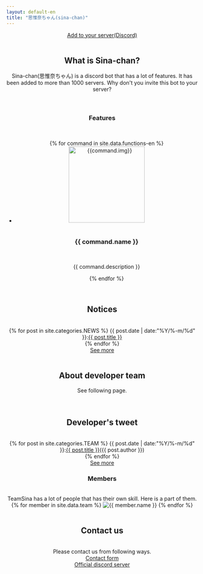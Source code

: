 ```yaml
---
layout: default-en
title: "思惟奈ちゃん(sina-chan)"
---
```

<center>
<div class="thumbnail">
    <section class="top-image"></section>
    <a class="btn-big" href="https://discordapp.com/api/oauth2/authorize?client_id=462885760043843584&permissions=1043721302&scope=bot">
    <i class="fas fa-angle-double-right"></i>Add to your server(Discord)
</a>
</div>

<br>

<h2 class="main-title">What is Sina-chan?</h2>
Sina-chan(思惟奈ちゃん) is a discord bot that has a lot of features.
It has been added to more than 1000 servers.
Why don't you invite this bot to your server?
<br>
<br>
<br>

<h3>Features</h3>
<br>
<ul class = "can">
    {% for command in site.data.functions-en %}
    <li>
    <div><img src="{{site.url}}/img/{{command.img}}" alt="{{command.img}}" width="200" height="200" ></div>
    <br>
    <h3>{{ command.name }}</h3>
    <br>
    <p>{{ command.description }}</p>
    </li>
    {% endfor %}
</ul>
<br>
<h2 class="top-black">Notices</h2>
<br>
{% for post in site.categories.NEWS %}
{{ post.date | date:"%Y/%-m/%d" }}:<a href="{{ post.url }}" class="a-orange">{{ post.title }}</a><br>
{% endfor %}
<br>
<a class="btn-blue" href="{{site.url}}/news"><i class="fas fa-angle-double-right"></i>See more</a>
<br><br>
<h2 class="main-title">About developer team</h2>
See following page.
<br>
<a class="btn-blue" href="{{ site.url }}/aboutus"><i class="fas fa-angle-double-right"></i></a>
<br><br>

<h2 class="top-black">Developer's tweet</h2>
<br>
{% for post in site.categories.TEAM %}
{{ post.date | date:"%Y/%-m/%d" }}:<a href="{{ post.url }}" class="a-orange">{{ post.title }}</a>({{ post.author }})<br>
{% endfor %}
<br>
<a class="btn-blue" href="{{site.url}}/team"><i class="fas fa-angle-double-right"></i>See more</a>
<br>
<h3>Members</h3>
<br>
TeamSina has a lot of people that has their own skill. Here is a part of them.
<div class="yokonarabi">
{% for member in site.data.team %}
<img src="{{ site.url }}/img/teammember/{{ member.img }}" title="{{ member.name }}" class="team-img">
{% endfor %}
</div>
<br>
<h2 class="top-black">Contact us</h2>
<br>
Please contact us from following ways.
<br>
<a class="btn-blue" href="{{site.url}}/contact"><i class="fas fa-angle-double-right"></i>Contact form</a>
<br>
<a class="btn-blue" href="https://discord.gg/udA3qgZ"><i class="fas fa-angle-double-right"></i>Official discord server</a>
</center>
